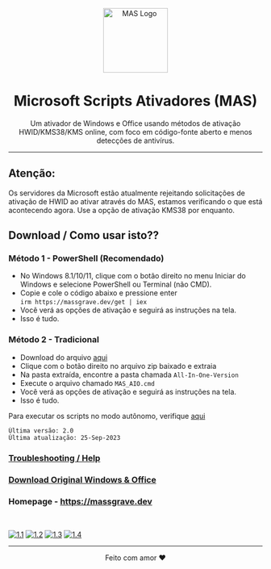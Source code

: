 <p align="center"><img src="https://raw.githubusercontent.com/massgravel/mas-docs/main/logo.png" alt="MAS Logo" height="128"></p>

<h1 align="center">Microsoft Scripts Ativadores (MAS)</h1>

<p align="center">Um ativador de Windows e Office usando métodos de ativação HWID/KMS38/KMS online, com foco em código-fonte aberto e menos detecções de antivírus.</p>
<hr>

## Atenção:

Os servidores da Microsoft estão atualmente rejeitando solicitações de ativação de HWID ao ativar através do MAS, estamos verificando o que está acontecendo agora.  Use a opção de ativação KMS38 por enquanto.

## Download / Como usar isto??

### Método 1 - PowerShell (Recomendado)

-   No Windows 8.1/10/11, clique com o botão direito no menu Iniciar do Windows e selecione PowerShell ou Terminal (não CMD).
-   Copie e cole o código abaixo e pressione enter\
    `irm https://massgrave.dev/get | iex`
-   Você verá as opções de ativação e seguirá as instruções na tela.
-   Isso é tudo.

### Método 2 - Tradicional

-   Download do arquivo [aqui](https://github.com/massgravel/Microsoft-Activation-Scripts/archive/refs/heads/master.zip)
-   Clique com o botão direito no arquivo zip baixado e extraia
-   Na pasta extraída, encontre a pasta chamada `All-In-One-Version`
-   Execute o arquivo chamado `MAS_AIO.cmd`
-   Você verá as opções de ativação e seguirá as instruções na tela.
-   Isso é tudo.

Para executar os scripts no modo autônomo, verifique [aqui](https://massgrave.dev/command_line_switches.html)

```
Última versão: 2.0
Última atualização: 25-Sep-2023
```

### [Troubleshooting / Help](https://massgrave.dev/troubleshoot.html)
### [Download Original Windows & Office](https://massgrave.dev/genuine-installation-media.html)
### Homepage - https://massgrave.dev
</br>

[![1.1]][1]
[![1.2]][2]
[![1.3]][3]
[![1.4]][4]

[1.1]: https://lookimg.com/images/2023/03/21/QTvjcD.png (Chat with us without signup)
[1.2]: https://lookimg.com/images/2023/03/21/QTvLyd.png (Chat with us)
[1.3]: https://lookimg.com/images/2023/03/21/QTvXBJ.png (Follow on twitter)
[1.4]: https://lookimg.com/images/2023/05/17/Q0iZ2U.png (Reddit)

[1]: https://discord.gg/gjJEfq7ux8
[2]: https://t.me/Microsoft_Activation_Scripts
[3]: https://twitter.com/massgravel
[4]: https://www.reddit.com/r/MAS_Activator

---

<p align="center">Feito com amor ❤️</p>
